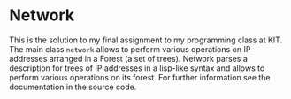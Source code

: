 # Network

This is the solution to my final assignment to my programming class at KIT. The main class `network` allows to perform various operations on IP addresses arranged in a Forest (a set of trees). Network parses a description for trees of IP addresses in a lisp-like syntax and allows to perform various operations on its forest. For further information see the documentation in the source code.
